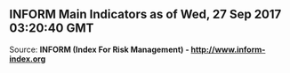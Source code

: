 ## INFORM Main Indicators as of Wed, 27 Sep 2017 03:20:40 GMT

Source: **INFORM (Index For Risk Management) - http://www.inform-index.org**